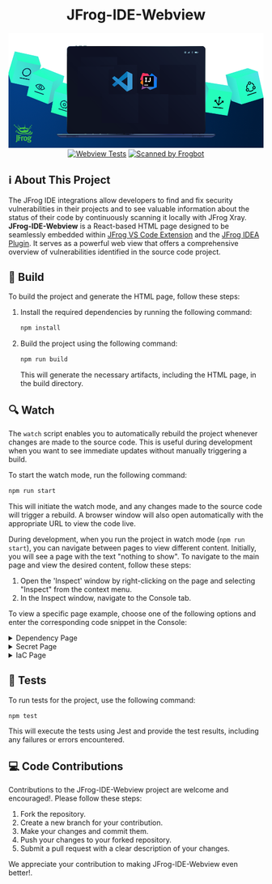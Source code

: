 <div align="center">

# JFrog-IDE-Webview

[![JFrog-IDE-Webview-Extension-863x300-1](/images/logo.png)](/images/logo.png)
[![Webview Tests](https://github.com/jfrog/jfrog-ide-webview/actions/workflows/test.yml/badge.svg?branch=main)](https://github.com/jfrog/jfrog-ide-webview/actions/workflows/test.yml)
[![Scanned by Frogbot](https://raw.github.com/jfrog/frogbot/master/images/frogbot-badge.svg)](https://github.com/jfrog/frogbot#readme)
</div>

## ℹ️ About This Project

The JFrog IDE integrations allow developers to find and fix security vulnerabilities in their projects and to see valuable information about the status of their code by continuously scanning it locally with JFrog Xray.\
**JFrog-IDE-Webview** is a React-based HTML page designed to be seamlessly embedded within [JFrog VS Code Extension](https://github.com/jfrog/jfrog-vscode-extension#readme) and the [JFrog IDEA Plugin](https://github.com/jfrog/jfrog-idea-plugin#readme). It serves as a powerful web view that offers a comprehensive overview of vulnerabilities identified in the source code project.

## 🚀 Build

To build the project and generate the HTML page, follow these steps:

1. Install the required dependencies by running the following command:

   ```bash
   npm install
   ```

2. Build the project using the following command:

   ```bash
   npm run build
   ```

   This will generate the necessary artifacts, including the HTML page, in the build directory.

## 🔍 Watch

The `watch` script enables you to automatically rebuild the project whenever changes are made to the source code. This is useful during development when you want to see immediate updates without manually triggering a build.

To start the watch mode, run the following command:

   ```bash
   npm run start
   ```

This will initiate the watch mode, and any changes made to the source code will trigger a rebuild. A browser window will also open automatically with the appropriate URL to view the code live.

During development, when you run the project in watch mode (`npm run start`), you can navigate between pages to view different content. Initially, you will see a page with the text "nothing to show". To navigate to the main page and view the desired content, follow these steps:

1. Open the 'Inspect' window by right-clicking on the page and selecting "Inspect" from the context menu.
2. In the Inspect window, navigate to the Console tab.

To view a specific page example, choose one of the following options and enter the corresponding code snippet in the Console:

<details>

<summary>Dependency Page</summary>

```javascript
window.postMessage({
  "type": "SHOW_PAGE",
  "pageData": {
    "id": "210300",
    "pageType": "DEPENDENCY",
    "cve": {
      "id": "71",
      "cvssV2Score": "4.0",
      "cvssV2Vector": "CV:N/I:N/A:P",
      "cvssV3Score": "6.5",
      "cvssV3Vector": "CVSS:3.1/A/A:H",
      "applicableData": {
        "isApplicable": true,
        "searchTarget": "searchTarget-text",
        "evidence": [
          {
            "reason": "evidence",
            "filePathEvidence": "filePathEvidence",
            "codeEvidence": "codeEvidence"
          }
        ]
      }
    },
    "component": "org.spre",
    "fixedVersion": [
      "123"
    ],
    "componentType": "Maven",
    "version": "2.5.6",
    "infectedVersion": [
      "(,4.36)",
      "[5.0.0,5.5)"
    ],
    "severity": "Critical",
    "edited": "2022-11-23T17:41:22Z",
    "summary": "Inicated user.",
    "license": [
      {
        "name": "Apache-2.0"
      }
    ],
    "references": [
      {
        "url": "https://security.netapp.com/advisory/ntap-20220616-0003/"
      }
    ],
    "extendedInformation": {
      "shortDescription": "Insufficient remote attackers",
      "fullDescription": "```[Spring](https://spring.io/) is_Text_OriebSocket.\r\n\r\nA network attacker can trigger an exception in S.withSockJS();\r\n  }\r\n}\r\n```",
      "jfrogResearchSeverity": "Critical",
      "jfrogResearchSeverityReason": [
        {
          "name": "Exploitatesearch to determine the vulnerable attack vector.",
          "description": "The Spring apppoint.\r\n\r\nExample of a vulnerable endpoint -\r\n```java\r\npublic void registerStompEndpoints(StompEndpointRegistry registry) {\r\n  registry.withSockJS();\r\n}\r\n```",
          "isPositive": true
        }
      ]
    },
    "impactGraph": {
      "name": "jfrog-idea-plugin",
      "children": [
        {
          "name": "com.fasterxml.jackson.dataformat:jackson-dataformat-yaml:2.14.0",
          "children": [
            {
              "name": "org.yaml:snakeyaml:1.33"
            }
          ]
        }
      ]
    }
  }
}, '*');
```

</details>

<details>

<summary>Secret Page</summary>

```javascript
window.postMessage({
  "type": "SHOW_PAGE",
  "pageData": {
     "header": "SQL Injection",
     "pageType": "SECRETS",
     "severity": "Critical",
     "location": "EXP-1527-00001",
     "description": "\n SQL injection \n    ",
     "abbreviation": "RES.KEY.API.ENCRYPT",
     "finding": {
     "snippet": "Lorem ipsum dolor sit amet, consectetur adipiscing elit, sed do eiusmod tempor incididunt ut labore et dolore magna aliqua. Ut enim ad minim veniam, quis nostrud ",
     "meaning": "Lorem ipsum dolor sit amet, consectetur adipiscing elit, sed do eiusmod tempor incididunt ut labore et dolore magna aliqua. Ut enim ad minim veniam, quis nostrud ",
     "happen": "Lorem ipsum dolor sit amet, consectetur adipiscing elit, sed do eiusmod tempor incididunt ut labore et dolore magna aliqua. Ut enim ad minim veniam, quis nostrud ",
     "do": "Lorem ipsum dolor sit amet, consectetur adipiscing elit, sed do eiusmod tempor incididunt ut labore et dolore magna aliqua. Ut enim ad minim veniam, quis nostrud "
     }
  }
}, '*');
```

</details>

<details>

<summary>IaC Page</summary>

```javascript
window.postMessage({
  "type": "SHOW_PAGE",
   "pageData": {
     "header": "SQL Injection",
     "pageType": "IAC",
     "severity": "Critical",
     "id": "EXP-1527-00001",
     "abbreviation": "RES.KEY.API.ENCRYPT",
     "location": {
       "file": "/Users/assafa/Documents/code/flask-webgoat/flask_webgoat/__init__.py",
       "row": 14,
       "column": 15
     },
     "description": "\n SQL injection is a type of vulnerability that allows an attacker to execute arbitrary SQL\n    commands on a database.\n    This can allow the attacker to gain access to sensitive information, such as user credentials\n    or sensitive data, or to perform unauthorized actions, such as deleting or modifying data.\n\n    In this query we check if a user input can flow un-sanitized into the DB in order to do this.\n    ",
     "finding": {
       "snippet": "Lorem ipsum dolor sit amet, consectetur adipiscing elit, sed do eiusmod tempor incididunt ut labore et dolore magna aliqua. Ut enim ad minim veniam, quis nostrud exercitation ullamco laboris nisi ut aliquip ex ea commodo consequat. Duis aute irure dolor in reprehenderit in voluptate velit esse cillum dolore eu fugiat nulla pariatur. Excepteur sint occaecat cupidatat non proident, sunt in culpa qui officia deserunt mollit anim id est laborum.",
       "meaning": "Lorem ipsum dolor sit amet, consectetur adipiscing elit, sed do eiusmod tempor incididunt ut labore et dolore magna aliqua. Ut enim ad minim veniam, quis nostrud exercitation ullamco laboris nisi ut aliquip ex ea commodo consequat. Duis aute irure dolor in reprehenderit in voluptate velit esse cillum dolore eu fugiat nulla pariatur. Excepteur sint occaecat cupidatat non proident, sunt in culpa qui officia deserunt mollit anim id est laborum.",
       "happen": "Lorem ipsum dolor sit amet, consectetur adipiscing elit, sed do eiusmod tempor incididunt ut labore et dolore magna aliqua. Ut enim ad minim veniam, quis nostrud exercitation ullamco laboris nisi ut aliquip ex ea commodo consequat. Duis aute irure dolor in reprehenderit in voluptate velit esse cillum dolore eu fugiat nulla pariatur. Excepteur sint occaecat cupidatat non proident, sunt in culpa qui officia deserunt mollit anim id est laborum.",
       "do": "Lorem ipsum dolor sit amet, consectetur adipiscing elit, sed do eiusmod tempor incididunt ut labore et dolore magna aliqua. Ut enim ad minim veniam, quis nostrud exercitation ullamco laboris nisi ut aliquip ex ea commodo consequat. Duis aute irure dolor in reprehenderit in voluptate velit esse cillum dolore eu fugiat nulla pariatur. Excepteur sint occaecat cupidatat non proident, sunt in culpa qui officia deserunt mollit anim id est laborum."
     }
    }
 }, '*');
```

</details>

## 🧪 Tests

To run tests for the project, use the following command:

   ```bash
   npm test
   ```

This will execute the tests using Jest and provide the test results, including any failures or errors encountered.

## 💻 Code Contributions

Contributions to the JFrog-IDE-Webview project are welcome and encouraged!.
Please follow these steps:

1. Fork the repository.
2. Create a new branch for your contribution.
3. Make your changes and commit them.
4. Push your changes to your forked repository.
5. Submit a pull request with a clear description of your changes.

We appreciate your contribution to making JFrog-IDE-Webview even better!.
